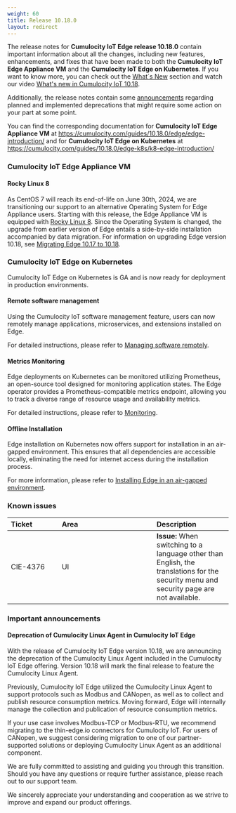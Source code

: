 ```yaml
---
weight: 60
title: Release 10.18.0
layout: redirect
---
```


The release notes for **Cumulocity IoT Edge release 10.18.0** contain important information about all the changes, including new features, enhancements, and fixes that have been made to both the **Cumulocity IoT Edge Appliance VM** and the **Cumulocity IoT Edge on Kubernetes**. If you want to know more, you can check out the [What´s New](/release-10-18-0/whatsnew-10-18-0/) section and watch our video [What's new in Cumulocity IoT 10.18](https://www.youtube.com/watch?v=pTouaQbc6SI&list=PLexm-BA6Wrr8AYnu97vpIR7uicD2wsyms).

Additionally, the release notes contain some [announcements](/release-10-18-0/edge-10-18-0/#announcements) regarding planned and implemented deprecations that might require some action on your part at some point.


You can find the corresponding documentation for **Cumulocity IoT Edge Appliance VM** at https://cumulocity.com/guides/10.18.0/edge/edge-introduction/ and for **Cumulocity IoT Edge on Kubernetes** at https://cumulocity.com/guides/10.18.0/edge-k8s/k8-edge-introduction/

### Cumulocity IoT Edge Appliance VM

#### Rocky Linux 8
As CentOS 7 will reach its end-of-life on June 30th, 2024, we are transitioning our support to an alternative Operating System for Edge Appliance users. Starting with this release, the Edge Appliance VM is equipped with [Rocky Linux 8](https://rockylinux.org/). Since the Operating System is changed, the upgrade from earlier version of Edge entails a side-by-side installation accompanied by data migration. For information on upgrading Edge version 10.18, see [Migrating Edge 10.17 to 10.18](https://cumulocity.com/guides/10.18.0/edge/update-bundle/migration-1017-to-1018/).

### Cumulocity IoT Edge on Kubernetes
Cumulocity IoT Edge on Kubernetes is GA and is now ready for deployment in production environments.

#### Remote software management

Using the Cumulocity IoT software management feature, users can now remotely manage applications, microservices, and extensions installed on Edge.

For detailed instructions, please refer to [Managing software remotely](https://cumulocity.com/guides/10.18.0/edge-k8s/k8-edge-connecting-edge-to-cloud-bundle/software-management-docs).

#### Metrics Monitoring

Edge deployments on Kubernetes can be monitored utilizing Prometheus, an open-source tool designed for monitoring application states. The Edge operator provides a Prometheus-compatible metrics endpoint, allowing you to track a diverse range of resource usage and availability metrics.

For detailed instructions, please refer to [Monitoring](https://cumulocity.com/guides/10.18.0/edge-k8s/edge-operations-bundle/monitoring).

#### Offline Installation

Edge installation on Kubernetes now offers support for installation in an air-gapped environment. This ensures that all dependencies are accessible locally, eliminating the need for internet access during the installation process.

For more information, please refer to [Installing Edge in an air-gapped environment](https://cumulocity.com/guides/10.18.0/edge-k8s/installing-edge-on-k8-bundle/air-gapped-installation).

### Known issues

|<div style="width:100px">Ticket</div>|<div style="width:200px">Area</div>|Description
|:---|:---|:---
|CIE-4376|UI|**Issue:** When switching to a language other than English, the translations for the security menu and security page are not available.

### Important announcements

#### Deprecation of Cumulocity Linux Agent in Cumulocity IoT Edge

With the release of Cumulocity IoT Edge version 10.18, we are announcing the deprecation of the Cumulocity Linux Agent included in the Cumulocity IoT Edge offering. Version 10.18 will mark the final release to feature the Cumulocity Linux Agent.

Previously, Cumulocity IoT Edge utilized the Cumulocity Linux Agent to support protocols such as Modbus and CANopen, as well as to collect and publish resource consumption metrics. Moving forward, Edge will internally manage the collection and publication of resource consumption metrics.

If your use case involves Modbus-TCP or Modbus-RTU, we recommend migrating to the thin-edge.io connectors for Cumulocity IoT. For users of CANopen, we suggest considering migration to one of our partner-supported solutions or deploying Cumulocity Linux Agent as an additional component.

We are fully committed to assisting and guiding you through this transition. Should you have any questions or require further assistance, please reach out to our support team.

We sincerely appreciate your understanding and cooperation as we strive to improve and expand our product offerings.
